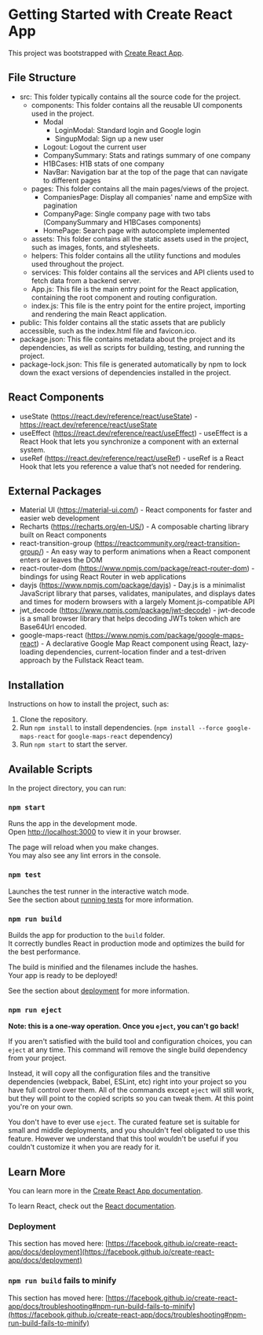 # Getting Started with Create React App

This project was bootstrapped with [Create React App](https://github.com/facebook/create-react-app).

## File Structure
- src: This folder typically contains all the source code for the project.
    - components: This folder contains all the reusable UI components used in the project.
        - Modal
            - LoginModal: Standard login and Google login
            - SingupModal: Sign up a new user
        - Logout: Logout the current user
        - CompanySummary: Stats and ratings summary of one company
        - H1BCases: H1B stats of one company
        - NavBar: Navigation bar at the top of the page that can navigate to different pages
    - pages: This folder contains all the main pages/views of the project.
        - CompaniesPage: Display all companies' name and empSize with pagination
        - CompanyPage: Single company page with two tabs (CompanySummary and H1BCases components)
        - HomePage: Search page with autocomplete implemented
    - assets: This folder contains all the static assets used in the project, such as images, fonts, and stylesheets.
    - helpers: This folder contains all the utility functions and modules used throughout the project.
    - services: This folder contains all the services and API clients used to fetch data from a backend server.
    - App.js: This file is the main entry point for the React application, containing the root component and routing configuration.
    - index.js: This file is the entry point for the entire project, importing and rendering the main React application.
- public: This folder contains all the static assets that are publicly accessible, such as the index.html file and favicon.ico.
- package.json: This file contains metadata about the project and its dependencies, as well as scripts for building, testing, and running the project.
- package-lock.json: This file is generated automatically by npm to lock down the exact versions of dependencies installed in the project.

## React Components
- useState (https://react.dev/reference/react/useState) - https://react.dev/reference/react/useState
- useEffect (https://react.dev/reference/react/useEffect) - useEffect is a React Hook that lets you synchronize a component with an external system.
- useRef (https://react.dev/reference/react/useRef) - useRef is a React Hook that lets you reference a value that’s not needed for rendering.
## External Packages
- Material UI (https://material-ui.com/) - React components for faster and easier web development
- Recharts (https://recharts.org/en-US/) - A composable charting library built on React components
- react-transition-group (https://reactcommunity.org/react-transition-group/) - An easy way to perform animations when a React component enters or leaves the DOM
- react-router-dom (https://www.npmjs.com/package/react-router-dom) - bindings for using React Router in web applications
- dayjs (https://www.npmjs.com/package/dayjs) - Day.js is a minimalist JavaScript library that parses, validates, manipulates, and displays dates and times for modern browsers with a largely Moment.js-compatible API
- jwt_decode (https://www.npmjs.com/package/jwt-decode) - jwt-decode is a small browser library that helps decoding JWTs token which are Base64Url encoded.
- google-maps-react (https://www.npmjs.com/package/google-maps-react) - A declarative Google Map React component using React, lazy-loading dependencies, current-location finder and a test-driven approach by the Fullstack React team.

## Installation

Instructions on how to install the project, such as:

1. Clone the repository.
2. Run `npm install` to install dependencies. (`npm install --force google-maps-react` for `google-maps-react` dependency)
3. Run `npm start` to start the server.

## Available Scripts

In the project directory, you can run:

### `npm start`

Runs the app in the development mode.\
Open [http://localhost:3000](http://localhost:3000) to view it in your browser.

The page will reload when you make changes.\
You may also see any lint errors in the console.

### `npm test`

Launches the test runner in the interactive watch mode.\
See the section about [running tests](https://facebook.github.io/create-react-app/docs/running-tests) for more information.

### `npm run build`

Builds the app for production to the `build` folder.\
It correctly bundles React in production mode and optimizes the build for the best performance.

The build is minified and the filenames include the hashes.\
Your app is ready to be deployed!

See the section about [deployment](https://facebook.github.io/create-react-app/docs/deployment) for more information.

### `npm run eject`

**Note: this is a one-way operation. Once you `eject`, you can't go back!**

If you aren't satisfied with the build tool and configuration choices, you can `eject` at any time. This command will remove the single build dependency from your project.

Instead, it will copy all the configuration files and the transitive dependencies (webpack, Babel, ESLint, etc) right into your project so you have full control over them. All of the commands except `eject` will still work, but they will point to the copied scripts so you can tweak them. At this point you're on your own.

You don't have to ever use `eject`. The curated feature set is suitable for small and middle deployments, and you shouldn't feel obligated to use this feature. However we understand that this tool wouldn't be useful if you couldn't customize it when you are ready for it.

## Learn More

You can learn more in the [Create React App documentation](https://facebook.github.io/create-react-app/docs/getting-started).

To learn React, check out the [React documentation](https://reactjs.org/).

### Deployment

This section has moved here: [https://facebook.github.io/create-react-app/docs/deployment](https://facebook.github.io/create-react-app/docs/deployment)

### `npm run build` fails to minify

This section has moved here: [https://facebook.github.io/create-react-app/docs/troubleshooting#npm-run-build-fails-to-minify](https://facebook.github.io/create-react-app/docs/troubleshooting#npm-run-build-fails-to-minify)
